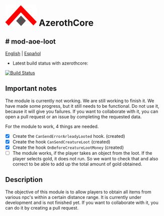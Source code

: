 # ![logo](https://raw.githubusercontent.com/azerothcore/azerothcore.github.io/master/images/logo-github.png) AzerothCore

## # mod-aoe-loot

[English](README.md) | [Español](README_ES.md)

- Latest build status with azerothcore:

[![Build Status](https://github.com/azerothcore/mod-aoe-loot/workflows/core-build/badge.svg?branch=master&event=push)](https://github.com/azerothcore/mod-aoe-loot)

## Important notes

The module is currently not working. We are still working to finish it. We have made some progress, but it still needs to be functional. Do not use it, because it will give you failures. If you want to collaborate with it, you can open a pull request or an issue by completing the requested data.

For the module to work, 4 things are needed.
- [x] Create the `CanSendErrorArleadyLooted` hook. (created)
- [x] Create the hook `CanSendCreatureLoot` (created)
- [x] Create the hook `OnBeforeCreatureLootMoney` (created)
- [ ] The module works, if the player takes an object from the loot. If the player selects gold, it does not run. So we want to check that and also correct to be able to add up the total amount of gold obtained.

## Description

The objective of this module is to allow players to obtain all items from various npc's within a certain distance range. It is currently under development and is not finished yet. If you want to collaborate with it, you can do it by creating a pull request.
